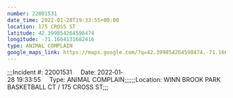 ```yaml
---
number: 22001531
date_time: 2022-01-28T19:33:55+00:00
location: 175 CROSS ST
latitude: 42.399854264598474
longitude: -71.1664131682416
type: ANIMAL COMPLAIN
google_maps_link: https://maps.google.com/?q=42.399854264598474,-71.1664131682416
---
```


;;;Incident #: 22001531     Date: 2022‐01‐28 19:33:55     Type: ANIMAL COMPLAIN;;;;;;Location: WINN BROOK PARK BASKETBALL CT / 175 CROSS ST;;;
